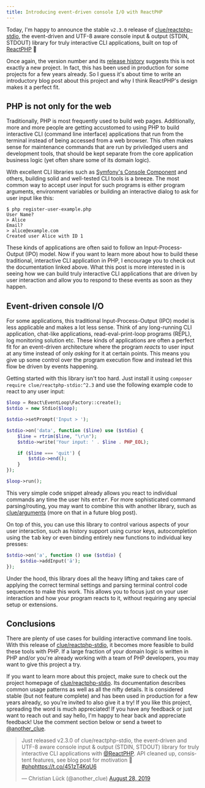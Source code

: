 ```yaml
---
title: Introducing event-driven console I/O with ReactPHP
---
```


Today, I'm happy to announce the stable `v2.3.0` release of [clue/reactphp-stdio](https://github.com/clue/reactphp-stdio), the event-driven and UTF-8 aware console input & output (STDIN, STDOUT) library for truly interactive CLI applications, built on top of [ReactPHP](https://reactphp.org/) 🎉

Once again, the version number and its [release history](https://github.com/clue/reactphp-stdio/releases) suggests this is not exactly a new project. In fact, this has been used in production for some projects for a few years already. So I guess it's about time to write an introductory blog post about this project and why I think ReactPHP's design makes it a perfect fit.

## PHP is not only for the web

Traditionally, PHP is most frequently used to build web pages. Additionally, more and more people are getting accustomed to using PHP to build interactive CLI (command line interface) applications that run from the terminal instead of being accessed from a web browser. This often makes sense for maintenance commands that are run by priviledged users and development tools, that should be kept separate from the core application business logic (yet often share some of its domain logic).

With excellent CLI libraries such as [Symfony's Console Component](https://symfony.com/doc/current/components/console.html) and others, building solid and well-tested CLI tools is a breeze. The most common way to accept user input for such programs is either program arguments, environment variables or building an interactive dialog to ask for user input like this:

```terminal
$ php register-user-example.php
User Name?
> Alice
Email?
> alice@example.com
Created user Alice with ID 1
```

These kinds of applications are often said to follow an Input-Process-Output (IPO) model. Now if you want to learn more about how to build these traditional, interactive CLI application in PHP, I encourage you to check out the documentation linked above. What this post is more interested in is seeing how we can build truly interactive CLI applications that are driven by user interaction and allow you to respond to these events as soon as they happen.

## Event-driven console I/O

For some applications, this traditional Input-Process-Output (IPO) model is less applicable and makes a lot less sense. Think of any long-running CLI application, chat-like applications, read-eval-print-loop programs (REPL), log monitoring solution etc. These kinds of applications are often a perfect fit for an event-driven architecture where the program *reacts* to user input at any time instead of only *asking* for it at certain points. This means you give up some control over the program execution flow and instead let this flow be driven by events happening.

Getting started with this library isn't too hard. Just install it using `composer require clue/reactphp-stdio:^2.3` and use the following example code to react to any user input:

```php
$loop = React\EventLoop\Factory::create();
$stdio = new Stdio($loop);

$stdio->setPrompt('Input > ');

$stdio->on('data', function ($line) use ($stdio) {
    $line = rtrim($line, "\r\n");
    $stdio->write('Your input: ' . $line . PHP_EOL);

    if ($line === 'quit') {
        $stdio->end();
    }
});

$loop->run();
```

This very simple code snippet already allows you react to individual commands any time the user hits <kbd>enter</kbd>. For more sophisticated command parsing/routing, you may want to combine this with another library, such as [clue/arguments](https://github.com/clue/php-arguments) (more on that in a future blog post).

On top of this, you can use this library to control various aspects of your user interaction, such as history support using cursor keys, autocompletion using the <kbd>tab</kbd> key or even binding entirely new functions to individual key presses:

```php
$stdio->on('a', function () use ($stdio) {
     $stdio->addInput('ä');
});
```

Under the hood, this library does all the heavy lifting and takes care of applying the correct terminal settings and parsing terminal control code sequences to make this work. This allows you to focus just on your user interaction and how your program reacts to it, without requiring any special setup or extensions.

## Conclusions

There are plenty of use cases for building interactive command line tools. With this release of [clue/reactphp-stdio](https://github.com/clue/reactphp-stdio#quickstart-example), it becomes more feasible to build these tools with PHP. If a large fraction of your domain logic is written in PHP and/or you're already working with a team of PHP developers, you may want to give this project a try.

If you want to learn more about this project, make sure to check out the project homepage of [clue/reactphp-stdio](https://github.com/clue/reactphp-stdio). Its documentation describes common usage patterns as well as all the nifty details. It is considered stable (but not feature complete) and has been used in production for a few years already, so you're invited to also give it a try! If you like this project, spreading the word is much appreciated! If you have any feedback or just want to reach out and say hello, I'm happy to hear back and appreciate feedback! Use the comment section below or send a tweet to [@another_clue](https://twitter.com/another_clue).

<blockquote class="twitter-tweet"><p lang="en" dir="ltr">Just released v2.3.0 of clue/reactphp-stdio, the event-driven and UTF-8 aware console input &amp; output (STDIN, STDOUT) library for truly interactive CLI applications with <a href="https://twitter.com/reactphp?ref_src=twsrc%5Etfw">@ReactPHP</a>. API cleaned up, consistent features, see blog post for motivation 🐘 <a href="https://twitter.com/hashtag/php?src=hash&amp;ref_src=twsrc%5Etfw">#php</a><a href="https://t.co/451zT4KqU6">https://t.co/451zT4KqU6</a></p>&mdash; Christian Lück (@another_clue) <a href="https://twitter.com/another_clue/status/1166685622523879424?ref_src=twsrc%5Etfw">August 28, 2019</a></blockquote>
